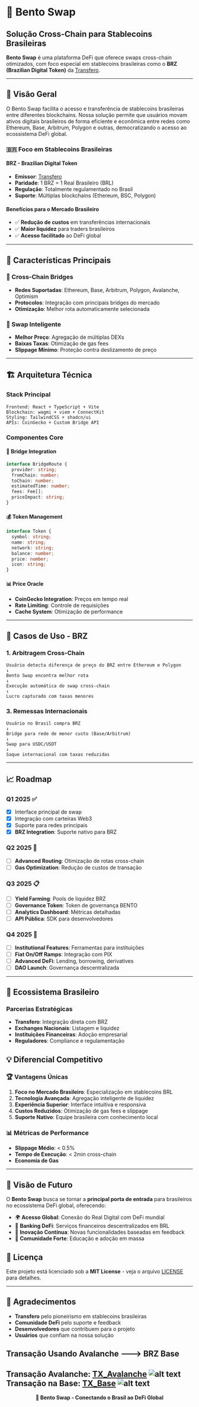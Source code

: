 # 🍱 Bento Swap

## Solução Cross-Chain para Stablecoins Brasileiras

**Bento Swap** é uma plataforma DeFi que oferece swaps cross-chain otimizados, com foco especial em stablecoins brasileiras como o **BRZ (Brazilian Digital Token)** da [Transfero](https://transfero.com/stablecoins/brz/).

---

## 🎯 Visão Geral

O Bento Swap facilita o acesso e transferência de stablecoins brasileiras entre diferentes blockchains. Nossa solução permite que usuários movam ativos digitais brasileiros de forma eficiente e econômica entre redes como Ethereum, Base, Arbitrum, Polygon e outras, democratizando o acesso ao ecossistema DeFi global.

### 🇧🇷 Foco em Stablecoins Brasileiras

#### **BRZ - Brazilian Digital Token**

- **Emissor**: [Transfero](https://transfero.com/stablecoins/brz/)
- **Paridade**: 1 BRZ = 1 Real Brasileiro (BRL)
- **Regulação**: Totalmente regulamentado no Brasil
- **Suporte**: Múltiplas blockchains (Ethereum, BSC, Polygon)

#### **Benefícios para o Mercado Brasileiro**

- ✅ **Redução de custos** em transferências internacionais
- ✅ **Maior liquidez** para traders brasileiros
- ✅ **Acesso facilitado** ao DeFi global

---

## 🚀 Características Principais

### 🌉 Cross-Chain Bridges

- **Redes Suportadas**: Ethereum, Base, Arbitrum, Polygon, Avalanche, Optimism
- **Protocolos**: Integração com principais bridges do mercado
- **Otimização**: Melhor rota automaticamente selecionada

### 💱 Swap Inteligente

- **Melhor Preço**: Agregação de múltiplas DEXs
- **Baixas Taxas**: Otimização de gas fees
- **Slippage Mínimo**: Proteção contra deslizamento de preço

---

## 🏗️ Arquitetura Técnica

### Stack Principal

```
Frontend: React + TypeScript + Vite
Blockchain: wagmi + viem + ConnectKit
Styling: TailwindCSS + shadcn/ui
APIs: CoinGecko + Custom Bridge API
```

### Componentes Core

#### 🔗 Bridge Integration

```typescript
interface BridgeRoute {
  provider: string;
  fromChain: number;
  toChain: number;
  estimatedTime: number;
  fees: Fee[];
  priceImpact: string;
}
```

#### 💰 Token Management

```typescript
interface Token {
  symbol: string;
  name: string;
  network: string;
  balance: number;
  price: number;
  icon: string;
}
```

#### 📊 Price Oracle

- **CoinGecko Integration**: Preços em tempo real
- **Rate Limiting**: Controle de requisições
- **Cache System**: Otimização de performance

---

## 🌟 Casos de Uso - BRZ

### 1. **Arbitragem Cross-Chain**

```
Usuário detecta diferença de preço do BRZ entre Ethereum e Polygon
↓
Bento Swap encontra melhor rota
↓
Execução automática do swap cross-chain
↓
Lucro capturado com taxas menores
```

### 3. **Remessas Internacionais**

```
Usuário no Brasil compra BRZ
↓
Bridge para rede de menor custo (Base/Arbitrum)
↓
Swap para USDC/USDT
↓
Saque internacional com taxas reduzidas
```

---

## 📈 Roadmap

### Q1 2025 ✅

- [x] Interface principal de swap
- [x] Integração com carteiras Web3
- [x] Suporte para redes principais
- [x] **BRZ Integration**: Suporte nativo para BRZ

### Q2 2025 🚧

- [ ] **Advanced Routing**: Otimização de rotas cross-chain
- [ ] **Gas Optimization**: Redução de custos de transação

### Q3 2025 📋

- [ ] **Yield Farming**: Pools de liquidez BRZ
- [ ] **Governance Token**: Token de governança BENTO
- [ ] **Analytics Dashboard**: Métricas detalhadas
- [ ] **API Pública**: SDK para desenvolvedores

### Q4 2025 🔮

- [ ] **Institutional Features**: Ferramentas para instituições
- [ ] **Fiat On/Off Ramps**: Integração com PIX
- [ ] **Advanced DeFi**: Lending, borrowing, derivatives
- [ ] **DAO Launch**: Governança descentralizada

---

## 🤝 Ecossistema Brasileiro

### Parcerias Estratégicas

- **Transfero**: Integração direta com BRZ
- **Exchanges Nacionais**: Listagem e liquidez
- **Instituições Financeiras**: Adoção empresarial
- **Reguladores**: Compliance e regulamentação

## 💡 Diferencial Competitivo

### 🏆 Vantagens Únicas

1. **Foco no Mercado Brasileiro**: Especialização em stablecoins BRL
2. **Tecnologia Avançada**: Agregação inteligente de liquidez
3. **Experiência Superior**: Interface intuitiva e responsiva
4. **Custos Reduzidos**: Otimização de gas fees e slippage
5. **Suporte Nativo**: Equipe brasileira com conhecimento local

### 📊 Métricas de Performance

- **Slippage Médio**: < 0.5%
- **Tempo de Execução**: < 2min cross-chain
- **Economia de Gas**

---

## 🔮 Visão de Futuro

O **Bento Swap** busca se tornar a **principal porta de entrada** para brasileiros no ecossistema DeFi global, oferecendo:

- 🌍 **Acesso Global**: Conexão do Real Digital com DeFi mundial
- 🏦 **Banking DeFi**: Serviços financeiros descentralizados em BRL
- 🚀 **Inovação Contínua**: Novas funcionalidades baseadas em feedback
- 🤝 **Comunidade Forte**: Educação e adoção em massa

## 📄 Licença

Este projeto está licenciado sob a **MIT License** - veja o arquivo [LICENSE](LICENSE) para detalhes.

---

## 🙏 Agradecimentos

- **Transfero** pelo pioneirismo em stablecoins brasileiras
- **Comunidade DeFi** pelo suporte e feedback
- **Desenvolvedores** que contribuem para o projeto
- **Usuários** que confiam na nossa solução


## Transação Usando Avalanche ---> BRZ Base

Transação Avalanche: [TX_Avalanche](https://snowtrace.io/tx/0xffda3de9d2a8707b53e1fafb22ab8490b26e6f455ec7e30d6a6de3e561749b7a)
![alt text](image-1.png)
Transação na Base: [TX_Base](https://basescan.org/tx/0xe7e63d774f91a77e140fa27cd989385c6c04e4d895073e576af428d59acfa6fc)
![alt text](image.png)
---

<div align="center">

**🍱 Bento Swap - Conectando o Brasil ao DeFi Global**

</div>
